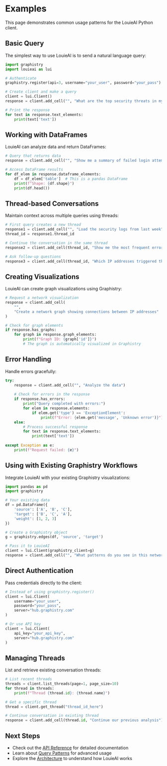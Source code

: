# Examples

This page demonstrates common usage patterns for the LouieAI Python client.

## Basic Query

The simplest way to use LouieAI is to send a natural language query:

```python
import graphistry
import louieai as lui

# Authenticate
graphistry.register(api=3, username="your_user", password="your_pass")

# Create client and make a query
client = lui.Client()
response = client.add_cell("", "What are the top security threats in my data?")

# Print the response
for text in response.text_elements:
    print(text['text'])
```

## Working with DataFrames

LouieAI can analyze data and return DataFrames:

```python
# Query that returns data
response = client.add_cell("", "Show me a summary of failed login attempts by country")

# Access DataFrame results
for df_elem in response.dataframe_elements:
    df = df_elem['table']  # This is a pandas DataFrame
    print(f"Shape: {df.shape}")
    print(df.head())
```

## Thread-based Conversations

Maintain context across multiple queries using threads:

```python
# First query creates a new thread
response1 = client.add_cell("", "Load the security logs from last week")
thread_id = response1.thread_id

# Continue the conversation in the same thread
response2 = client.add_cell(thread_id, "Show me the most frequent error codes")

# Ask follow-up questions
response3 = client.add_cell(thread_id, "Which IP addresses triggered these errors?")
```

## Creating Visualizations

LouieAI can create graph visualizations using Graphistry:

```python
# Request a network visualization
response = client.add_cell(
    "", 
    "Create a network graph showing connections between IP addresses"
)

# Check for graph elements
if response.has_graphs:
    for graph in response.graph_elements:
        print(f"Graph ID: {graph['id']}")
        # The graph is automatically visualized in Graphistry
```

## Error Handling

Handle errors gracefully:

```python
try:
    response = client.add_cell("", "Analyze the data")
    
    # Check for errors in the response
    if response.has_errors:
        print("Query completed with errors:")
        for elem in response.elements:
            if elem.get('type') == 'ExceptionElement':
                print(f"Error: {elem.get('message', 'Unknown error')}")
    else:
        # Process successful response
        for text in response.text_elements:
            print(text['text'])
            
except Exception as e:
    print(f"Request failed: {e}")
```

## Using with Existing Graphistry Workflows

Integrate LouieAI with your existing Graphistry visualizations:

```python
import pandas as pd
import graphistry

# Your existing data
df = pd.DataFrame({
    'source': ['A', 'B', 'C'],
    'target': ['B', 'C', 'A'],
    'weight': [1, 2, 3]
})

# Create a Graphistry object
g = graphistry.edges(df, 'source', 'target')

# Pass it to LouieAI
client = lui.Client(graphistry_client=g)
response = client.add_cell("", "What patterns do you see in this network?")
```

## Direct Authentication

Pass credentials directly to the client:

```python
# Instead of using graphistry.register()
client = lui.Client(
    username="your_user",
    password="your_pass",
    server="hub.graphistry.com"
)

# Or use API key
client = lui.Client(
    api_key="your_api_key",
    server="hub.graphistry.com"
)
```

## Managing Threads

List and retrieve existing conversation threads:

```python
# List recent threads
threads = client.list_threads(page=1, page_size=10)
for thread in threads:
    print(f"Thread {thread.id}: {thread.name}")

# Get a specific thread
thread = client.get_thread("thread_id_here")

# Continue conversation in existing thread
response = client.add_cell(thread.id, "Continue our previous analysis")
```

## Next Steps

- Check out the [API Reference](api/index.md) for detailed documentation
- Learn about [Query Patterns](query-patterns.md) for advanced usage
- Explore the [Architecture](architecture.md) to understand how LouieAI works